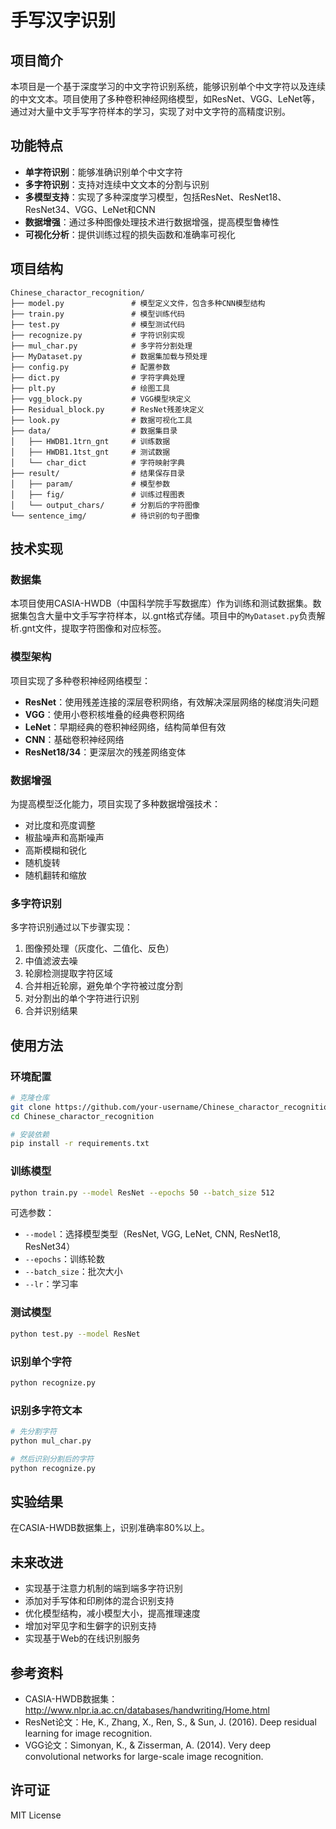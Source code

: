 # 手写汉字识别

## 项目简介

本项目是一个基于深度学习的中文字符识别系统，能够识别单个中文字符以及连续的中文文本。项目使用了多种卷积神经网络模型，如ResNet、VGG、LeNet等，通过对大量中文手写字符样本的学习，实现了对中文字符的高精度识别。

## 功能特点

- **单字符识别**：能够准确识别单个中文字符
- **多字符识别**：支持对连续中文文本的分割与识别
- **多模型支持**：实现了多种深度学习模型，包括ResNet、ResNet18、ResNet34、VGG、LeNet和CNN
- **数据增强**：通过多种图像处理技术进行数据增强，提高模型鲁棒性
- **可视化分析**：提供训练过程的损失函数和准确率可视化

## 项目结构

```
Chinese_charactor_recognition/
├── model.py               # 模型定义文件，包含多种CNN模型结构
├── train.py               # 模型训练代码
├── test.py                # 模型测试代码
├── recognize.py           # 字符识别实现
├── mul_char.py            # 多字符分割处理
├── MyDataset.py           # 数据集加载与预处理
├── config.py              # 配置参数
├── dict.py                # 字符字典处理
├── plt.py                 # 绘图工具
├── vgg_block.py           # VGG模型块定义
├── Residual_block.py      # ResNet残差块定义
├── look.py                # 数据可视化工具
├── data/                  # 数据集目录
│   ├── HWDB1.1trn_gnt     # 训练数据
│   ├── HWDB1.1tst_gnt     # 测试数据
│   └── char_dict          # 字符映射字典
├── result/                # 结果保存目录
│   ├── param/             # 模型参数
│   ├── fig/               # 训练过程图表
│   └── output_chars/      # 分割后的字符图像
└── sentence_img/          # 待识别的句子图像
```

## 技术实现

### 数据集

本项目使用CASIA-HWDB（中国科学院手写数据库）作为训练和测试数据集。数据集包含大量中文手写字符样本，以.gnt格式存储。项目中的`MyDataset.py`负责解析.gnt文件，提取字符图像和对应标签。

### 模型架构

项目实现了多种卷积神经网络模型：

- **ResNet**：使用残差连接的深层卷积网络，有效解决深层网络的梯度消失问题
- **VGG**：使用小卷积核堆叠的经典卷积网络
- **LeNet**：早期经典的卷积神经网络，结构简单但有效
- **CNN**：基础卷积神经网络
- **ResNet18/34**：更深层次的残差网络变体

### 数据增强

为提高模型泛化能力，项目实现了多种数据增强技术：

- 对比度和亮度调整
- 椒盐噪声和高斯噪声
- 高斯模糊和锐化
- 随机旋转
- 随机翻转和缩放

### 多字符识别

多字符识别通过以下步骤实现：

1. 图像预处理（灰度化、二值化、反色）
2. 中值滤波去噪
3. 轮廓检测提取字符区域
4. 合并相近轮廓，避免单个字符被过度分割
5. 对分割出的单个字符进行识别
6. 合并识别结果

## 使用方法

### 环境配置

```bash
# 克隆仓库
git clone https://github.com/your-username/Chinese_charactor_recognition.git
cd Chinese_charactor_recognition

# 安装依赖
pip install -r requirements.txt
```

### 训练模型

```bash
python train.py --model ResNet --epochs 50 --batch_size 512
```

可选参数：
- `--model`：选择模型类型（ResNet, VGG, LeNet, CNN, ResNet18, ResNet34）
- `--epochs`：训练轮数
- `--batch_size`：批次大小
- `--lr`：学习率

### 测试模型

```bash
python test.py --model ResNet
```

### 识别单个字符

```bash
python recognize.py
```

### 识别多字符文本

```bash
# 先分割字符
python mul_char.py

# 然后识别分割后的字符
python recognize.py
```

## 实验结果

在CASIA-HWDB数据集上，识别准确率80%以上。


## 未来改进

- 实现基于注意力机制的端到端多字符识别
- 添加对手写体和印刷体的混合识别支持
- 优化模型结构，减小模型大小，提高推理速度
- 增加对罕见字和生僻字的识别支持
- 实现基于Web的在线识别服务

## 参考资料

- CASIA-HWDB数据集：http://www.nlpr.ia.ac.cn/databases/handwriting/Home.html
- ResNet论文：He, K., Zhang, X., Ren, S., & Sun, J. (2016). Deep residual learning for image recognition.
- VGG论文：Simonyan, K., & Zisserman, A. (2014). Very deep convolutional networks for large-scale image recognition.

## 许可证

MIT License 
